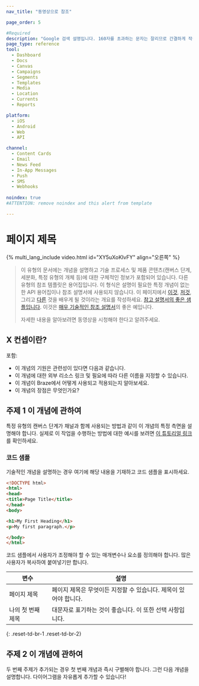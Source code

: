 ```yaml
---
nav_title: "동영상으로 참조"

page_order: 5

#Required
description: "Google 검색 설명입니다. 160자를 초과하는 문자는 잘리므로 간결하게 작성하세요."
page_type: reference
tool:
  - Dashboard
  - Docs
  - Canvas
  - Campaigns
  - Segments
  - Templates
  - Media
  - Location
  - Currents
  - Reports

platform:
  - iOS
  - Android
  - Web
  - API

channel:
  - Content Cards
  - Email
  - News Feed
  - In-App Messages
  - Push
  - SMS
  - Webhooks
    
noindex: true
#ATTENTION: remove noindex and this alert from template

---
```


# 페이지 제목

{% multi_lang_include video.html id="XY5uXoKIvFY" align="오른쪽" %}

>  이 유형의 문서에는 개념을 설명하고 기술 프로세스 및 제품 콘텐츠(캔버스 단계, 세분화, 특정 유형의 개체 등)에 대한 구체적인 정보가 포함되어 있습니다. 다른 유형의 참조 템플릿은 용어집입니다. 이 형식은 설명이 필요한 특정 개념이 없는 한 API 용어집이나 참조 설명서에 사용되지 않습니다. 이 페이지에서 [이것](#what-is-x-concept), [저것](#topic-1-regarding-this-concept), 그리고 [다른](#topic-2-regarding-this-concept) 것을 배우게 될 것이라는 개요를 작성하세요. [참고 설명서의 좋은 샘플입니다](https://guide.meteor.com/code-style.html). 이것은 [매우 기술적인 참조 설명서](https://www.w3schools.com/html/html_intro.asp)의 좋은 예입니다.
>
> 자세한 내용을 알아보려면 동영상을 시청해야 한다고 알려주세요.


## X 컨셉이란?

포함:
- 이 개념의 기원은 관련성이 있다면 다음과 같습니다.
- 이 개념에 대한 외부 리소스 링크 및 필요에 따라 다른 이름을 지정할 수 있습니다.
- 이 개념이 Braze에서 어떻게 사용되고 적용되는지 알아보세요.
- 이 개념의 장점은 무엇인가요?

## 주제 1 이 개념에 관하여

특정 유형의 캔버스 단계가 채널과 함께 사용되는 방법과 같이 이 개념의 특정 측면을 설명해야 합니다. 실제로 이 작업을 수행하는 방법에 대한 예시를 보려면 [이 튜토리얼 링크]()를 확인하세요.


### 코드 샘플

기술적인 개념을 설명하는 경우 여기에 해당 내용을 기재하고 코드 샘플을 표시하세요.

```html
<!DOCTYPE html>
<html>
<head>
<title>Page Title</title>
</head>
<body>

<h1>My First Heading</h1>
<p>My first paragraph.</p>

</body>
</html>
```

코드 샘플에서 사용자가 조정해야 할 수 있는 매개변수나 요소를 정의해야 합니다. 많은 사용자가 복사하여 붙여넣기만 합니다.

| 변수 | 설명 |
| -------- | ----------- |
| 페이지 제목 | 페이지 제목은 무엇이든 지정할 수 있습니다. 제목이 있어야 합니다. |
| 나의 첫 번째 제목 | 대문자로 표기하는 것이 좋습니다. 이 또한 선택 사항입니다. |
{: .reset-td-br-1 .reset-td-br-2}

## 주제 2 이 개념에 관하여

두 번째 주제가 추가되는 경우 첫 번째 개념과 즉시 구별해야 합니다. 그런 다음 개념을 설명합니다. 다이어그램을 자유롭게 추가할 수 있습니다!
